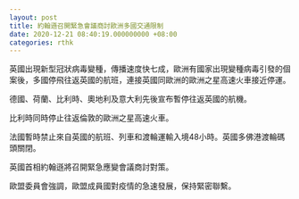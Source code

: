 ```yaml
---
layout: post
title: 約翰遜召開緊急會議商討歐洲多國交通限制
date: 2020-12-21 08:40:19.000000000 +08:00
categories: rthk
---
```


英國出現新型冠狀病毒變種，傳播速度快七成，歐洲有國家出現變種病毒引發的個案後，多國停飛往返英國的航班，連接英國同歐洲的歐洲之星高速火車接近停運。 

德國、荷蘭、比利時、奧地利及意大利先後宣布暫停往返英國的航機。

比利時同時停止往返倫敦的歐洲之星高速火車。

法國暫時禁止來自英國的航班、列車和渡輪運輸入境48小時。英國多佛港渡輪碼頭關閉。

英國首相約翰遜將召開緊急應變會議商討對策。

歐盟委員會強調，歐盟成員國對疫情的急速發展，保持緊密聯繫。
